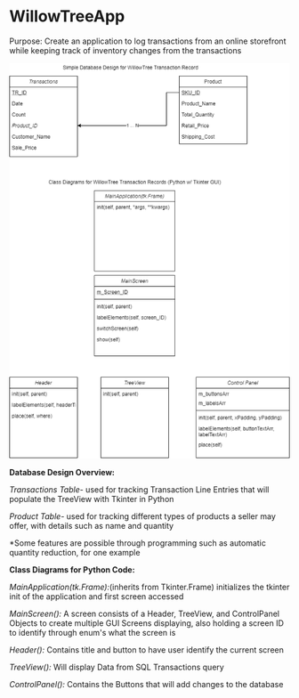 # WillowTreeApp
Purpose: Create an application to log transactions from an online storefront while keeping track of inventory changes from the transactions

![Database and Class Diagrams for Python Program](DB_Design_WillowTreeApp.png)

**Database Design Overview:**

*Transactions Table*- used for tracking Transaction Line Entries that will populate the TreeView with Tkinter in Python

*Product Table*- used for tracking different types of products a seller may offer, with details such as name and quantity

*Some features are possible through programming such as automatic quantity reduction, for one example

**Class Diagrams for Python Code:**

*MainApplication(tk.Frame):*(inherits from Tkinter.Frame) initializes the tkinter init of the application and first screen accessed

*MainScreen():* A screen consists of a Header, TreeView, and ControlPanel Objects to create multiple GUI Screens displaying, also holding a screen ID to identify through enum's what the screen is

*Header():* Contains title and button to have user identify the current screen

*TreeView():* Will display Data from SQL Transactions query

*ControlPanel():* Contains the Buttons that will add changes to the database

